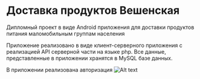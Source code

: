 # Доставка продуктов Вешенская
Дипломный проект в виде Android приложения для доставки продуктов питания маломобильным группам населения

Приложение реализовано в виде клиент-серверного приложения с реализацией API серверной части на языке php. Все данные, представленные в приложении хранятся в MySQL базе данных.

В приложении реализована авторизация
![Alt text](/img/авторизация.jpeg?raw=true "Optional Title")
